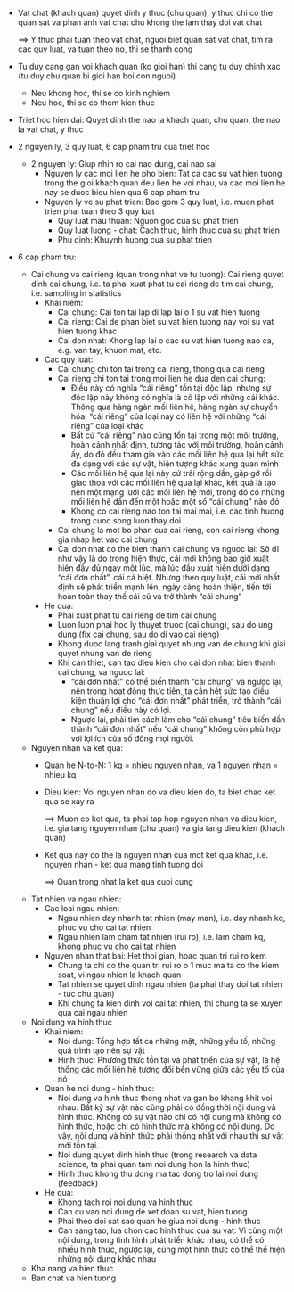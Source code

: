
* Vat chat (khach quan) quyet dinh y thuc (chu quan), y thuc chi co the quan sat va phan anh vat chat chu khong the lam thay doi vat chat

    ==> Y thuc phai tuan theo vat chat, nguoi biet quan sat vat chat, tim ra cac quy luat, va tuan theo no, thi se thanh cong
* Tu duy cang gan voi khach quan (ko gioi han) thi cang tu duy chinh xac (tu duy chu quan bi gioi han boi con nguoi)
    * Neu khong hoc, thi se co kinh nghiem
    * Neu hoc, thi se co them kien thuc
* Triet hoc hien dai: Quyet dinh the nao la khach quan, chu quan, the nao la vat chat, y thuc
* 2 nguyen ly, 3 quy luat, 6 cap pham tru cua triet hoc
    * 2 nguyen ly: Giup nhin ro cai nao dung, cai nao sai
        * Nguyen ly cac moi lien he pho bien: Tat ca cac su vat hien tuong trong the gioi khach quan deu lien he voi nhau, va cac moi lien he nay se duoc bieu hien qua 6 cap pham tru
        * Nguyen ly ve su phat trien: Bao gom 3 quy luat, i.e. muon phat trien phai tuan theo 3 quy luat
            * Quy luat mau thuan: Nguon goc cua su phat trien
            * Quy luat luong - chat: Cach thuc, hinh thuc cua su phat trien
            * Phu dinh: Khuynh huong cua su phat trien
* 6 cap pham tru:
    * Cai chung va cai rieng (quan trong nhat ve tu tuong): Cai rieng quyet dinh cai chung, i.e. ta phai xuat phat tu cai rieng de tim cai chung, i.e. sampling in statistics
        * Khai niem:
            * Cai chung: Cai ton tai lap di lap lai o 1 su vat hien tuong
            * Cai rieng: Cai de phan biet su vat hien tuong nay voi su vat hien tuong khac
            * Cai don nhat: Khong lap lai o cac su vat hien tuong nao ca, e.g. van tay, khuon mat, etc.
        * Cac quy luat:
            * Cai chung chi ton tai trong cai rieng, thong qua cai rieng
            * Cai rieng chi ton tai trong moi lien he dua den cai chung:
                * Điều này có nghĩa “cái riêng” tồn tại độc lập, nhưng sự độc lập này không có nghĩa là cô lập với những cái khác. Thông qua hàng ngàn mối liên hệ, hàng ngàn sự chuyển hóa, “cái riêng” của loại này có liên hệ với những “cái riêng” của loại khác
                * Bất cứ “cái riêng” nào cũng tồn tại trong một môi trường, hoàn cảnh nhất định, tương tác với môi trường, hoàn cảnh ấy, do đó đều tham gia vào các mối liên hệ qua lại hết sức đa dạng với các sự vật, hiện tượng khác xung quan mình
                * Các mối liên hệ qua lại này cứ trải rộng dần, gặp gỡ rồi giao thoa với các mối liên hệ qua lại khác, kết quả là tạo nên một mạng lưới các mối liên hệ mới, trong đó có những mối liên hệ dẫn đến một hoặc một số “cái chung” nào đó
                * Khong co cai rieng nao ton tai mai mai, i.e. cac tinh huong trong cuoc song luon thay doi
            * Cai chung la mot bo phan cua cai rieng, con cai rieng khong gia nhap het vao cai chung
            * Cai don nhat co the bien thanh cai chung va nguoc lai: Sở dĩ như vậy là do trong hiện thực, cái mới không bao giờ xuất hiện đầy đủ ngay một lúc, mà lúc đầu xuất hiện dưới dạng “cái đơn nhất”, cái cá biệt. Nhưng theo quy luật, cái mới nhất định sẽ phát triển mạnh lên, ngày càng hoàn thiện, tiến tới hoàn toàn thay thế cái cũ và trở thành “cái chung”
        * He qua: 
            * Phai xuat phat tu cai rieng de tim cai chung
            * Luon luon phai hoc ly thuyet truoc (cai chung), sau do ung dung (fix cai chung, sau do di vao cai rieng)
            * Khong duoc lang tranh giai quyet nhung van de chung khi giai quyet nhung van de rieng
            * Khi can thiet, can tao dieu kien cho cai don nhat bien thanh cai chung, va nguoc lai: 
                * “cái đơn nhất” có thể biến thành “cái chung” và ngược lại, nên trong hoạt động thực tiễn, ta cần hết sức tạo điều kiện thuận lợi cho “cái đơn nhất” phát triển, trở thành “cái chung” nếu điều này có lợi.
                * Ngược lại, phải tìm cách làm cho “cái chung” tiêu biến dần thành “cái đơn nhất” nếu “cái chung” không còn phù hợp với lợi ích của số đông mọi người.
    * Nguyen nhan va ket qua: 
        * Quan he N-to-N: 1 kq = nhieu nguyen nhan, va 1 nguyen nhan = nhieu kq
        * Dieu kien: Voi nguyen nhan do va dieu kien do, ta biet chac ket qua se xay ra

            ==> Muon co ket qua, ta phai tap hop nguyen nhan va dieu kien, i.e. gia tang nguyen nhan (chu quan) va gia tang dieu kien (khach quan)
        * Ket qua nay co the la nguyen nhan cua mot ket qua khac, i.e. nguyen nhan - ket qua mang tinh tuong doi

            ==> Quan trong nhat la ket qua cuoi cung
    * Tat nhien va ngau nhien:
        * Cac loai ngau nhien:
            * Ngau nhien day nhanh tat nhien (may man), i.e. day nhanh kq, phuc vu cho cai tat nhien
            * Ngau nhien lam cham tat nhien (rui ro), i.e. lam cham kq, khong phuc vu cho cai tat nhien
        * Nguyen nhan that bai: Het thoi gian, hoac quan tri rui ro kem
            * Chung ta chi co the quan tri rui ro o 1 muc ma ta co the kiem soat, vi ngau nhien la khach quan
            * Tat nhien se quyet dinh ngau nhien (ta phai thay doi tat nhien - tuc chu quan)
            * Khi chung ta kien dinh voi cai tat nhien, thi chung ta se xuyen qua cai ngau nhien
    * Noi dung va hinh thuc
        * Khai niem:
            * Noi dung: Tổng hợp tất cả những mặt, những yếu tố, những quá trình tạo nên sự vật
            * Hinh thuc: Phương thức tồn tại và phát triển của sự vật, là hệ thống các mối liên hệ tương đối bền vững giữa các yếu tố của nó
        * Quan he noi dung - hinh thuc:
            * Noi dung va hinh thuc thong nhat va gan bo khang khit voi nhau: Bất kỳ sự vật nào cũng phải có đồng thời nội dung và hình thức. Không có sự vật nào chỉ có nội dung mà không có hình thức, hoặc chỉ có hình thức mà không có nội dung. Do vậy, nội dung và hình thức phải thống nhất với nhau thì sự vật mới tồn tại.
            * Noi dung quyet dinh hinh thuc (trong research va data science, ta phai quan tam noi dung hon la hinh thuc)
            * Hinh thuc khong thu dong ma tac dong tro lai noi dung (feedback)
        * He qua:
            * Khong tach roi noi dung va hinh thuc
            * Can cu vao noi dung de xet doan su vat, hien tuong
            * Phai theo doi sat sao quan he giua noi dung - hinh thuc
            * Can sang tao, lua chon cac hinh thuc cua su vat: Vì cùng một nội dung, trong tình hình phát triển khác nhau, có thể có nhiều hình thức, ngược lại, cùng một hình thức có thể thể hiện những nội dung khác nhau
    * Kha nang va hien thuc
    * Ban chat va hien tuong